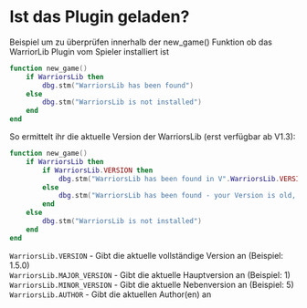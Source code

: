 # Ist das Plugin geladen?

Beispiel um zu überprüfen innerhalb der new\_game() Funktion ob das WarriorLib Plugin vom Spieler installiert ist

```lua
function new_game()
	if WarriorsLib then
		dbg.stm("WarriorsLib has been found")
	else
		dbg.stm("WarriorsLib is not installed")
	end
end
```



So ermittelt ihr die aktuelle Version der WarriorsLib (erst verfügbar ab V1.3):

```lua
function new_game()
	if WarriorsLib then
		if WarriorsLib.VERSION then
			dbg.stm("WarriorsLib has been found in V".WarriorsLib.VERSION)
		else
			dbg.stm("WarriorsLib has been found - your Version is old, please consider to update your Plugin")
		end
	else
		dbg.stm("WarriorsLib is not installed")
	end
end
```

`WarriorsLib.VERSION` - Gibt die aktuelle vollständige Version an (Beispiel: 1.5.0)\
`WarriorsLib.MAJOR_VERSION` - Gibt die aktuelle Hauptversion an (Beispiel: 1)\
`WarriorsLib.MINOR_VERSION` - Gibt die aktuelle Nebenversion an (Beispiel: 5)\
`WarriorsLib.AUTHOR` - Gibt die aktuellen Author(en) an
